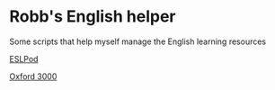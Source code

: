 # Robb's English helper

Some scripts that help myself manage the English learning resources

[ESLPod](http://www.ieslpod.com)

[Oxford 3000](https://github.com/OliverCollins/Oxford-3000-Word-List)
